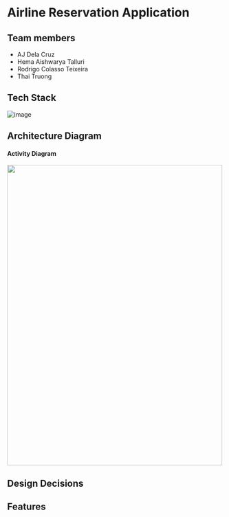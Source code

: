 # Airline Reservation Application

## Team members

- AJ Dela Cruz
- Hema Aishwarya Talluri
- Rodrigo Colasso Teixeira
- Thai Truong

## Tech Stack

![image](https://user-images.githubusercontent.com/62269628/140171865-b5e91d6d-a0a9-43e8-8fc5-ea5f314a4ae1.png)

## Architecture Diagram

#### Activity Diagram
<img src="https://user-images.githubusercontent.com/54551895/139624511-9c1985ae-6912-4660-b494-01f0f716260b.jpeg" width="500" height="700">


## Design Decisions

## Features
